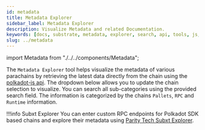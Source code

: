 ```yaml
---
id: metadata
title: Metadata Explorer
sidebar_label: Metadata Explorer
description: Visualize Metadata and related Documentation.
keywords: [docs, substrate, metadata, explorer, search, api, tools, js, javascript]
slug: ../metadata
---
```


import Metadata from "./../../components/Metadata";

The `Metadata Explorer` tool helps visualize the metadata of various parachains by retrieving the
latest data directly from the chain using the [polkadot-js api](polkadotjs.md#polkadot-js-api).
The dropdown below allows you to update the chain selection to visualize. You can search all
sub-categories using the provided search field. The information is categorized by the chains
`Pallets`, `RPC` and `Runtime` information.

!!!info Subxt Explorer
    You can enter custom RPC endpoints for Polkadot SDK based chains and explore their metadata using
    [Parity Tech Subxt Explorer](https://paritytech.github.io/subxt-explorer/#/).

<!-- <Metadata version="V14"/> -->
